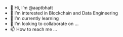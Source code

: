 - 👋 Hi, I’m @aaptbhatt
- 👀 I’m interested in Blockchain and Data Engineering
- 🌱 I’m currently learning 
- 💞️ I’m looking to collaborate on ...
- 📫 How to reach me ...

<!---
aaptbhatt/aaptbhatt is a ✨ special ✨ repository because its `README.md` (this file) appears on your GitHub profile.
You can click the Preview link to take a look at your changes.
--->

